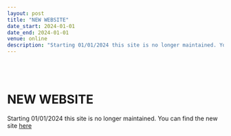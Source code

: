 ```yaml
---
layout: post
title: "NEW WEBSITE"
date_start: 2024-01-01
date_end: 2024-01-01
venue: online
description: "Starting 01/01/2024 this site is no longer maintained. You can find the link inside"
---
```

<br>
<br>


# NEW WEBSITE
Starting 01/01/2024 this site is no longer maintained. You can find the new site [here](https://elixir-iib-training.github.io/site/)
